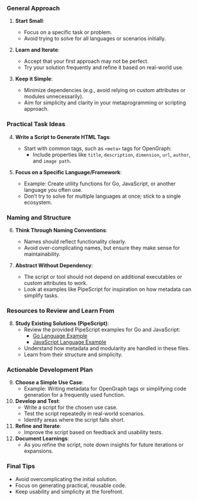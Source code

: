 ### General Approach

1. **Start Small**:
   - Focus on a specific task or problem.
   - Avoid trying to solve for all languages or scenarios initially.

2. **Learn and Iterate**:
   - Accept that your first approach may not be perfect.
   - Try your solution frequently and refine it based on real-world use.

3. **Keep it Simple**:
   - Minimize dependencies (e.g., avoid relying on custom attributes or modules unnecessarily).
   - Aim for simplicity and clarity in your metaprogramming or scripting approach.

### Practical Task Ideas

4. **Write a Script to Generate HTML Tags**:
   - Start with common tags, such as `<meta>` tags for OpenGraph:
     - Include properties like `title`, `description`, `dimension`, `url`, `author`, and `image path`.

5. **Focus on a Specific Language/Framework**:
   - Example: Create utility functions for Go, JavaScript, or another language you often use.
   - Don’t try to solve for multiple languages at once; stick to a single ecosystem.

### Naming and Structure

6. **Think Through Naming Conventions**:
   - Names should reflect functionality clearly.
   - Avoid over-complicating names, but ensure they make sense for maintainability.

7. **Abstract Without Dependency**:
   - The script or tool should not depend on additional executables or custom attributes to work.
   - Look at examples like PipeScript for inspiration on how metadata can simplify tasks.

### Resources to Review and Learn From

8. **Study Existing Solutions (PipeScript)**:
   - Review the provided PipeScript examples for Go and JavaScript:
     - [Go Language Example](https://github.com/StartAutomating/PipeScript/blob/main/Languages/Go/Go-Language.ps1)
     - [JavaScript Language Example](https://github.com/StartAutomating/PipeScript/blob/main/Languages/JavaScript/JavaScript-Language.ps1)
   - Understand how metadata and modularity are handled in these files.
   - Learn from their structure and simplicity.

### Actionable Development Plan

9. **Choose a Simple Use Case**:
   - Example: Writing metadata for OpenGraph tags or simplifying code generation for a frequently used function.
10. **Develop and Test**:
    - Write a script for the chosen use case.
    - Test the script repeatedly in real-world scenarios.
    - Identify areas where the script falls short.
11. **Refine and Iterate**:
    - Improve the script based on feedback and usability tests.
12. **Document Learnings**:
    - As you refine the script, note down insights for future iterations or expansions.

### Final Tips

- Avoid overcomplicating the initial solution.
- Focus on generating practical, reusable code.
- Keep usability and simplicity at the forefront.